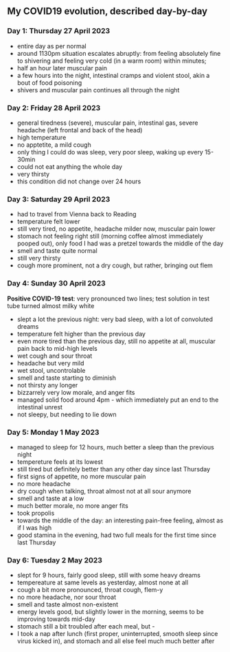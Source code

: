 ## My COVID19 evolution, described day-by-day

### Day 1: Thursday 27 April 2023

- entire day as per normal
- around 1130pm situation escalates abruptly: from feeling absolutely fine to shivering and feeling
  very cold (in a warm room) within minutes;
- half an hour later muscular pain
- a few hours into the night, intestinal cramps and violent stool, akin a bout of food poisoning
- shivers and muscular pain continues all through the night

### Day 2: Friday 28 April 2023

- general tiredness (severe), muscular pain, intestinal gas, severe headache (left frontal and back of the head)
- high temperature
- no apptetite, a mild cough
- only thing I could do was sleep, very poor sleep, waking up every 15-30min
- could not eat anything the whole day
- very thirsty
- this condition did not change over 24 hours

### Day 3: Saturday 29 April 2023

- had to travel from Vienna back to Reading
- temperature felt lower
- still very tired, no appetite, headache milder now, muscular pain lower
- stomach not feeling right still (morning coffee almost immediately pooped out), only food I had was a pretzel towards the middle of the day
- smell and taste quite normal
- still very thirsty
- cough more prominent, not a dry cough, but rather, bringing out flem

### Day 4: Sunday 30 April 2023

**Positive COVID-19 test**: very pronounced two lines; test solution in test tube turned almost milky white

- slept a lot the previous night: very bad sleep, with a lot of convoluted dreams
- temperature felt higher than the previous day
- even more tired than the previous day, still no appetite at all, muscular pain back to mid-high levels
- wet cough and sour throat
- headache but very mild
- wet stool, uncontrolable
- smell and taste starting to diminish
- not thirsty any longer
- bizzarrely very low morale, and anger fits
- managed solid food around 4pm - which immediately put an end to the intestinal unrest
- not sleepy, but needing to lie down

### Day 5: Monday 1 May 2023

- managed to sleep for 12 hours, much better a sleep than the previous night
- tempereture feels at its lowest
- still tired but definitely better than any other day since last Thursday
- first signs of appetite, no more muscular pain
- no more headache
- dry cough when talking, throat almost not at all sour anymore
- smell and taste at a low
- much better morale, no more anger fits
- took propolis
- towards the middle of the day: an interesting pain-free feeling, almost as if I was high
- good stamina in the evening, had two full meals for the first time since last Thursday

### Day 6: Tuesday 2 May 2023

- slept for 9 hours, fairly good sleep, still with some heavy dreams
- tempereature at same levels as yesterday, almost none at all
- cough a bit more pronounced, throat cough, flem-y
- no more headache, nor sour throat
- smell and taste almost non-existent
- energy levels good, but slightly lower in the morning, seems to be improving towards mid-day
- stomach still a bit troubled after each meal, but -
- I took a nap after lunch (first proper, uninterrupted, smooth sleep since virus kicked in), and stomach
  and all else feel much much better after
